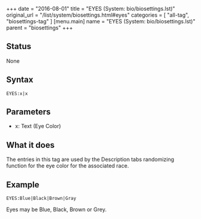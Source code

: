 +++
date = "2016-08-01"
title = "EYES (System: bio/biosettings.lst)"
original_url = "/list/system/biosettings.html#eyes"
categories = [ "all-tag", "biosettings-tag" ]
[menu.main]
    name = "EYES (System: bio/biosettings.lst)"
    parent = "biosettings"
+++

## Status

None

## Syntax

`EYES:x|x`

## Parameters

-   x: Text (Eye Color)



What it does
------------

The entries in this tag are used by the Description tabs randomizing
function for the eye color for the associated race.

Example
-------

`EYES:Blue|Black|Brown|Gray`

Eyes may be Blue, Black, Brown or Grey.

